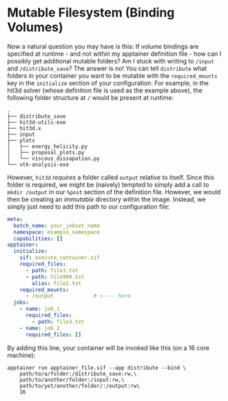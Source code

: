 # Mutable Filesystem (Binding Volumes)

Now a natural question you may have is this: If volume bindings are specified at runtime - and not
within my apptainer definition file - how can I possibly get additional mutable folders? Am I stuck
with writing to `/input` and `/distribute_save`? The answer is no! You can tell `distribute` what folders
in your container you want to be mutable with the `required_mounts` key in the `initialize` section of 
your configuration. For example, in the hit3d solver (whose definition file is used as the example
above), the following folder structure at `/` would be present at runtime:

```
.
├── distribute_save
├── hit3d-utils-exe
├── hit3d.x
├── input
├── plots
│   ├── energy_helicity.py
│   ├── proposal_plots.py
│   └── viscous_dissapation.py
└── vtk-analysis-exe
```

However, `hit3d` *requires* a folder called `output` relative to itself. Since this folder is required,
we might be (naively) tempted to simply add a call to `mkdir /output` in  our `%post` section of the 
definition file. However, we would then be creating an *immutable* directory within the image. Instead,
we simply just need to add this path to our configuration file:

```yaml
meta:
  batch_name: your_jobset_name
  namespace: example_namespace
  capabilities: []
apptainer:
  initialize:
    sif: execute_container.sif
    required_files:
      - path: file1.txt
      - path: file999.txt
        alias: file2.txt
    required_mounts:
	  - /output				# <---- here
  jobs:
    - name: job_1
      required_files:
        - path: file3.txt
    - name: job_2
      required_files: []
```

By adding this line, your container will be invoked like this (on a 16 core machine):

```
apptainer run apptainer_file.sif --app distribute --bind \
	path/to/a/folder:/distribute_save:rw,\
	path/to/another/folder:/input:rw,\
	path/to/yet/another/folder/:/output:rw\
	16
```
